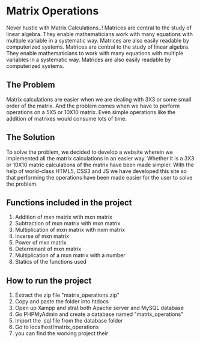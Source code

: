 # Matrix Operations
Never hustle with Matrix Calculations..! Matrices are central to the study of linear algebra. They enable mathematicians work with many equations with multiple variable in a systematic way. Matrices are also easily readable by computerized systems.
Matrices are central to the study of linear algebra. They enable mathematicians to work with many equations with multiple variables in a systematic way. Matrices are also easily readable by computerized systems.

## The Problem

Matrix calculations are easier when we are dealing with 3X3 or some small order of the matrix. And the problem comes when we have to perform operations on a 5X5 or 10X10 matrix. Even simple operations like the addition of matrixes would consume lots of time.

## The Solution
To solve the problem, we decided to develop a website wherein we implemented all the matrix calculations in an easier way. Whether it is a 3X3 or 10X10 matric calculations of the matrix have been made simpler. With the help of world-class HTML5, CSS3 and JS we have developed this site so that performing the operations have been made easier for the user to solve the problem.

## Functions included in the project
1. Addition of mxn matrix with mxn matrix
2. Subtraction of mxn matrix with mxn matrix
3. Multiplication of mxn matrix with nxm matrix
4. Inverse of mxn matrix
5. Power of mxn matrix
6. Determinant of mxn matrix
7. Multiplication of a mxn matrix with a number
8. Statics of the functions used


## How to run the project
1. Extract the zip file "matrix_operations.zip"
2. Copy and paste the folder into htdocs 
3. Open up Xampp and strat both Apache server and MySQL database
4. Go PHPMyAdmin and create  a database named "matrix_operations"
4. Import the .sql file from the database folder 
5. Go to localhost/matrix_operations
6. you can find the working project their
